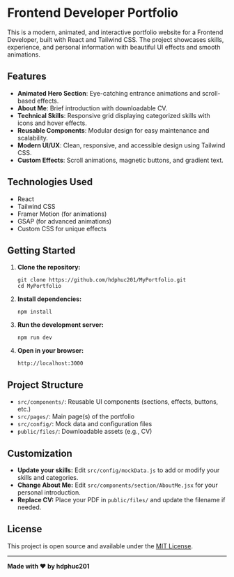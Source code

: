 # Frontend Developer Portfolio

This is a modern, animated, and interactive portfolio website for a Frontend Developer, built with React and Tailwind CSS. The project showcases skills, experience, and personal information with beautiful UI effects and smooth animations.

## Features

- **Animated Hero Section**: Eye-catching entrance animations and scroll-based effects.
- **About Me**: Brief introduction with downloadable CV.
- **Technical Skills**: Responsive grid displaying categorized skills with icons and hover effects.
- **Reusable Components**: Modular design for easy maintenance and scalability.
- **Modern UI/UX**: Clean, responsive, and accessible design using Tailwind CSS.
- **Custom Effects**: Scroll animations, magnetic buttons, and gradient text.

## Technologies Used

- React
- Tailwind CSS
- Framer Motion (for animations)
- GSAP (for advanced animations)
- Custom CSS for unique effects

## Getting Started

1. **Clone the repository:**
   ```
   git clone https://github.com/hdphuc201/MyPortfolio.git
   cd MyPortfolio
   ```

2. **Install dependencies:**
   ```
   npm install
   ```

3. **Run the development server:**
   ```
   npm run dev
   ```

4. **Open in your browser:**
   ```
   http://localhost:3000
   ```

## Project Structure

- `src/components/`: Reusable UI components (sections, effects, buttons, etc.)
- `src/pages/`: Main page(s) of the portfolio
- `src/config/`: Mock data and configuration files
- `public/files/`: Downloadable assets (e.g., CV)

## Customization

- **Update your skills:** Edit `src/config/mockData.js` to add or modify your skills and categories.
- **Change About Me:** Edit `src/components/section/AboutMe.jsx` for your personal introduction.
- **Replace CV:** Place your PDF in `public/files/` and update the filename if needed.

## License

This project is open source and available under the [MIT License](LICENSE).

---

**Made with ❤️ by hdphuc201**
